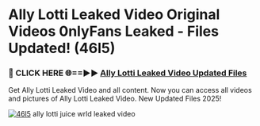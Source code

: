 # Ally Lotti Leaked Video Original Videos 0nlyFans Leaked - Files Updated! (46l5)

<h3>🔴 CLICK HERE 🌐==►► <a href="https://tinyurl.com/2jnfzry5" rel="nofollow">Ally Lotti Leaked Video Updated Files</a></h3>

Get Ally Lotti Leaked Video and all content. Now you can access all videos and pictures of Ally Lotti Leaked Video. New Updated Files 2025!

[![46l5](https://i.imgur.com/GyGTBgg.gif)](https://tinyurl.com/2jnfzry5)
ally lotti juice wrld leaked video